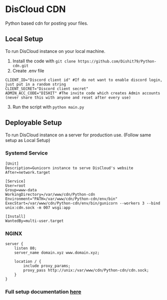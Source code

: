 # DisCloud CDN
Python based cdn for posting your files.

## Local Setup
To run DisCloud instance on your local machine.

1. Install the code with `git clone https://github.com/Dishit79/Python-cdn.git`
2. Create .env file
```
CLIENT_ID="Discord client id" #If do not want to enable discord login, just put in a random string
CLIENT_SECRET="Discord client secret"
ADMIN_ACC_CODE="DISHIT" #The invite code which creates Admin accounts (never share this with anyone and reset after every use)
```
3. Run the script with `python main.py`




## Deployable Setup
To run DisCloud instance on a server for production use. (Follow same setup as Local Setup)


### Systemd Service

```
[Unit]
Description=Gunicorn instance to serve DisCloud's website
After=network.target

[Service]
User=root
Group=www-data
WorkingDirectory=/var/www/cdn/Python-cdn
Environment="PATH=/var/www/cdn/Python-cdn/env/bin"
ExecStart=/var/www/cdn/Python-cdn/env/bin/gunicorn --workers 3 --bind unix:cdn.sock -m 007 wsgi:app

[Install]
WantedBy=multi-user.target
```

### NGINX

```
server {
    listen 80;
    server_name domain.xyz www.domain.xyz;

    location / {
        include proxy_params;
        proxy_pass http://unix:/var/www/cdn/Python-cdn/cdn.sock;
    }
}
```
### Full setup documentation [here](https://www.digitalocean.com/community/tutorials/how-to-serve-flask-applications-with-gunicorn-and-nginx-on-ubuntu-18-04)

